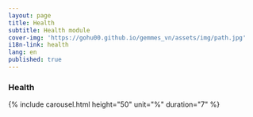 ```yaml
---
layout: page
title: Health
subtitle: Health module
cover-img: 'https://gohu00.github.io/gemmes_vn/assets/img/path.jpg'
i18n-link: health
lang: en
published: true
---
```


### Health

{% include carousel.html height="50" unit="%" duration="7" %}